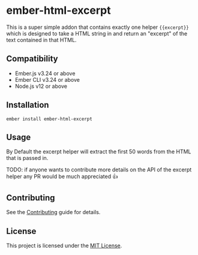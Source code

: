 ember-html-excerpt
==============================================================================

This is a super simple addon that contains exactly one helper `{{excerpt}}`
which is designed to take a HTML string in and return an "excerpt" of the text
contained in that HTML.

Compatibility
------------------------------------------------------------------------------

* Ember.js v3.24 or above
* Ember CLI v3.24 or above
* Node.js v12 or above


Installation
------------------------------------------------------------------------------

```
ember install ember-html-excerpt
```


Usage
------------------------------------------------------------------------------

By Default the excerpt helper will extract the first 50 words from the HTML that
is passed in.

TODO: if anyone wants to contribute more details on the API of the excerpt
helper any PR would be much appreciated 👍


Contributing
------------------------------------------------------------------------------

See the [Contributing](CONTRIBUTING.md) guide for details.


License
------------------------------------------------------------------------------

This project is licensed under the [MIT License](LICENSE.md).
